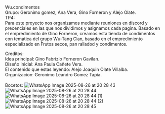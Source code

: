 Wu.condimentos <br>
Grupo: Geronimo gomez, Ana Vera, Gino Forneron y Alejo Olate. <br>
TP4:<br>
Para este proyecto nos organizamos mediante reuniones en discord y precenciales en las que nos dividimos y asignamos cada pagina.
Basado en el empredimiento de Gino Forneron, creamos esta tienda de condimentos con tematica del grupo Wu-Tang Clan, basado en el empredimiento especializado en Frutos secos, pan ralladod
y condimentos. <br>

Creditos: <br>
Idea principal: Gino Fabrizio Forneron Gavilan. <br>
Diseño inicial: Ana Paula Cañete Vera.<br>
El contenido que estas leyendo: Alejo Joaquin Olate Villalba.<br>
Organizacion: Geronimo Leandro Gomez Tapia.<br>
<br>
Bocetos:
![WhatsApp Image 2025-08-26 at 20 28 43 ](https://github.com/user-attachments/assets/6d6fbab2-cd0e-4857-9478-dc7646e57261) 
![WhatsApp Image 2025-08-26 at 20 28 44](https://github.com/user-attachments/assets/2e6a9a8c-23a5-48a5-97a6-c3c0a3e5a9a2)
![WhatsApp Image 2025-08-26 at 20 28 44 (1)](https://github.com/user-attachments/assets/38a1ea30-aa3c-4d5d-9466-c165f32ffaa2)
![WhatsApp Image 2025-08-26 at 20 28 44 (2)](https://github.com/user-attachments/assets/b803160b-94c8-437a-9473-4b01e403c18e)
![WhatsApp Image 2025-08-26 at 20 28 45](https://github.com/user-attachments/assets/0bd61c43-7757-4451-87d8-4be977ecee6d)
